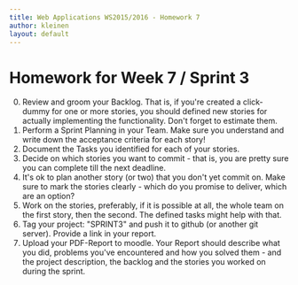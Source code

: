 ```yaml
---
title: Web Applications WS2015/2016 - Homework 7
author: kleinen
layout: default
---
```


# Homework for Week 7 / Sprint 3


0. Review and groom your Backlog. That is, if you're created a click-dummy for one or more stories, you should defined new stories for actually implementing the functionality. Don't forget to estimate them.
1. Perform a Sprint Planning in your Team. Make sure you understand and write down the acceptance criteria for each story!
2. Document the Tasks you identified for each of your stories.
3. Decide on which stories you want to commit - that is, you are pretty sure you can complete till the next deadline.
4. It's ok to plan another story (or two) that you don't yet commit on. Make sure to mark the stories clearly - which do you promise to deliver, which are an option?
5. Work on the stories, preferably, if it is possible at all, the whole team on the first story, then the second. The defined tasks might help with that.
3. Tag your project: "SPRINT3" and push it to github (or another git server). Provide a link in your report.
9. Upload your PDF-Report to moodle. Your Report should describe what you did, problems you've encountered and how you solved them - and the project description, the backlog and the stories you worked on during the sprint.

